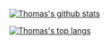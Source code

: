 [![Thomas's github stats](https://github-readme-stats.vercel.app/api?username=proff001&count_private=true&bg_color=30,e96443,904e95&title_color=fff&text_color=fff)](https://github.com/anuraghazra/github-readme-stats)

[![Thomas's top langs](https://github-readme-stats.vercel.app/api/top-langs/?username=proff001&langs_count=6&bg_color=30,e96443,904e95&title_color=fff&text_color=fff)](https://github.com/anuraghazra/github-readme-stats)
